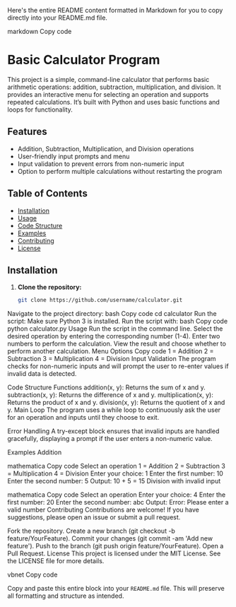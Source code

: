 Here's the entire README content formatted in Markdown for you to copy directly into your README.md file.

markdown
Copy code
# Basic Calculator Program

This project is a simple, command-line calculator that performs basic arithmetic operations: addition, subtraction, multiplication, and division. It provides an interactive menu for selecting an operation and supports repeated calculations. It’s built with Python and uses basic functions and loops for functionality.

## Features
- Addition, Subtraction, Multiplication, and Division operations
- User-friendly input prompts and menu
- Input validation to prevent errors from non-numeric input
- Option to perform multiple calculations without restarting the program

## Table of Contents
- [Installation](#installation)
- [Usage](#usage)
- [Code Structure](#code-structure)
- [Examples](#examples)
- [Contributing](#contributing)
- [License](#license)

## Installation

1. **Clone the repository:**
   ```bash
   git clone https://github.com/username/calculator.git
Navigate to the project directory:
bash
Copy code
cd calculator
Run the script: Make sure Python 3 is installed. Run the script with:
bash
Copy code
python calculator.py
Usage
Run the script in the command line.
Select the desired operation by entering the corresponding number (1-4).
Enter two numbers to perform the calculation.
View the result and choose whether to perform another calculation.
Menu Options
Copy code
1 = Addition
2 = Subtraction
3 = Multiplication
4 = Division
Input Validation
The program checks for non-numeric inputs and will prompt the user to re-enter values if invalid data is detected.

Code Structure
Functions
addition(x, y): Returns the sum of x and y.
subtraction(x, y): Returns the difference of x and y.
multiplication(x, y): Returns the product of x and y.
division(x, y): Returns the quotient of x and y.
Main Loop
The program uses a while loop to continuously ask the user for an operation and inputs until they choose to exit.

Error Handling
A try-except block ensures that invalid inputs are handled gracefully, displaying a prompt if the user enters a non-numeric value.

Examples
Addition

mathematica
Copy code
Select an operation
1 = Addition
2 = Subtraction
3 = Multiplication
4 = Division
Enter your choice: 1
Enter the first number: 10
Enter the second number: 5
Output: 10 + 5 = 15
Division with invalid input

mathematica
Copy code
Select an operation
Enter your choice: 4
Enter the first number: 20
Enter the second number: abc
Output: Error: Please enter a valid number
Contributing
Contributions are welcome! If you have suggestions, please open an issue or submit a pull request.

Fork the repository.
Create a new branch (git checkout -b feature/YourFeature).
Commit your changes (git commit -am 'Add new feature').
Push to the branch (git push origin feature/YourFeature).
Open a Pull Request.
License
This project is licensed under the MIT License. See the LICENSE file for more details.

vbnet
Copy code

Copy and paste this entire block into your `README.md` file. This will preserve all formatting and structure as intended.





